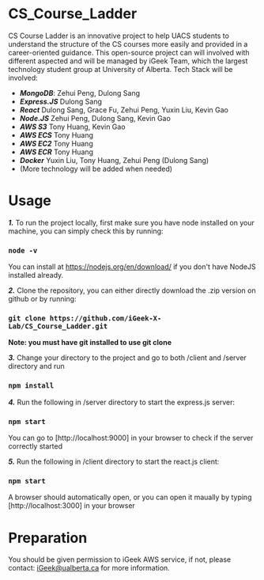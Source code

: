 # CS_Course_Ladder
CS Course Ladder is an innovative project to help UACS students to understand the structure of the CS courses more easily and provided in a career-oriented guidance. 
This open-source project can will involved with different aspected and will be managed by iGeek Team, which the largest technology student group at University of Alberta. 
Tech Stack will be involved:
- ***MongoDB***: Zehui Peng, Dulong Sang 
- ***Express.JS*** Dulong Sang
- ***React*** Dulong Sang, Grace Fu, Zehui Peng, Yuxin Liu, Kevin Gao
- ***Node.JS*** Zehui Peng, Dulong Sang, Kevin Gao
- ***AWS S3*** Tony Huang, Kevin Gao
- ***AWS ECS*** Tony Huang
- ***AWS EC2*** Tony Huang
- ***AWS ECR*** Tony Huang
- ***Docker*** Yuxin Liu, Tony Huang, Zehui Peng (Dulong Sang)
- (More technology will be added when needed)

# Usage

***1.*** To run the project locally, first make sure you have node installed on your machine, you can simply check this by running:
### `node -v`
You can install at https://nodejs.org/en/download/ if you don't have NodeJS installed already. <br />

***2.*** Clone the repository, you can either directly download the .zip version on github or by running:
### `git clone https://github.com/iGeek-X-Lab/CS_Course_Ladder.git`
**Note: you must have git installed to use git clone** <br />

***3.*** Change your directory to the project and go to both /client and /server directory and run
### `npm install` <br />

***4.*** Run the following in /server directory to start the express.js server:
### `npm start`
You can go to [http://localhost:9000] in your browser to check if the server correctly started<br />

***5.*** Run the following in /client directory to start the react.js client:
### `npm start`
A browser should automatically open, or you can open it maually by typing [http://localhost:3000] in your browser <br />

# Preparation
You should be given permission to iGeek AWS service, if not, please contact: iGeek@ualberta.ca for more information.
